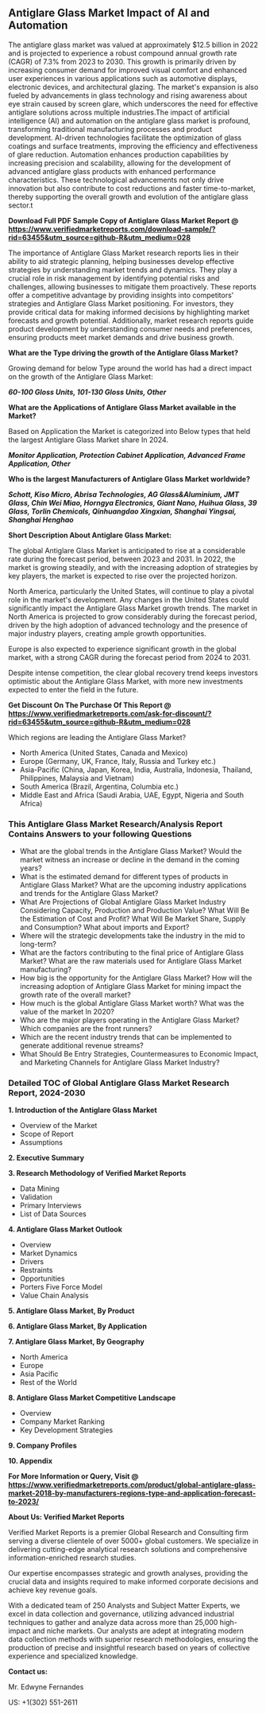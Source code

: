 <h2>Antiglare Glass Market Impact of AI and Automation</h2>The antiglare glass market was valued at approximately $12.5 billion in 2022 and is projected to experience a robust compound annual growth rate (CAGR) of 7.3% from 2023 to 2030. This growth is primarily driven by increasing consumer demand for improved visual comfort and enhanced user experiences in various applications such as automotive displays, electronic devices, and architectural glazing. The market's expansion is also fueled by advancements in glass technology and rising awareness about eye strain caused by screen glare, which underscores the need for effective antiglare solutions across multiple industries.The impact of artificial intelligence (AI) and automation on the antiglare glass market is profound, transforming traditional manufacturing processes and product development. AI-driven technologies facilitate the optimization of glass coatings and surface treatments, improving the efficiency and effectiveness of glare reduction. Automation enhances production capabilities by increasing precision and scalability, allowing for the development of advanced antiglare glass products with enhanced performance characteristics. These technological advancements not only drive innovation but also contribute to cost reductions and faster time-to-market, thereby supporting the overall growth and evolution of the antiglare glass sector.t</p><p id="" class=""><strong>Download Full PDF Sample Copy of Antiglare Glass Market Report @ <a href="https://www.verifiedmarketreports.com/download-sample/?rid=63455&utm_source=github-R&utm_medium=028" target="_blank">https://www.verifiedmarketreports.com/download-sample/?rid=63455&utm_source=github-R&utm_medium=028</a></strong></p><p>The importance of&nbsp;Antiglare Glass Market research reports lies in their ability to aid strategic planning, helping businesses develop effective strategies by understanding market trends and dynamics. They play a crucial role in risk management by identifying potential risks and challenges, allowing businesses to mitigate them proactively. These reports offer a competitive advantage by providing insights into competitors' strategies and Antiglare Glass Market positioning. For investors, they provide critical data for making informed decisions by highlighting market forecasts and growth potential. Additionally, market research reports guide product development by understanding consumer needs and preferences, ensuring products meet market demands and drive business growth.</p><p><strong>What are the&nbsp;Type driving the growth of the Antiglare Glass Market?</strong></p><p id="" class="">Growing demand for below Type around the world has had a direct impact on the growth of the Antiglare Glass Market:</p><em><strong>60-100 Gloss Units, 101-130 Gloss Units, Other</strong></em></p><strong>What are the&nbsp;Applications&nbsp;of Antiglare Glass Market available in the Market?</strong></p><p id="" class="">Based on Application the Market is categorized into Below types that held the largest Antiglare Glass Market share In 2024.</p><em><strong>Monitor Application, Protection Cabinet Application, Advanced Frame Application, Other</strong></em></p><strong>Who is the largest Manufacturers of Antiglare Glass Market worldwide?</strong></p><p><em><strong>Schott, Kiso Micro, Abrisa Technologies, AG Glass&Aluminium, JMT Glass, Chin Wei Miao, Horngya Electronics, Giant Nano, Huihua Glass, 39 Glass, Torlin Chemicals, Qinhuangdao Xingxian, Shanghai Yingsai, Shanghai Henghao</strong></em></p><p id="" class=""><strong>Short Description About Antiglare Glass Market:</strong></p><p>The global Antiglare Glass Market is anticipated to rise at a considerable rate during the forecast period, between 2023 and 2031. In 2022, the market is growing steadily, and with the increasing adoption of strategies by key players, the market is expected to rise over the projected horizon.</p><p>North America, particularly the United States, will continue to play a pivotal role in the market's development. Any changes in the United States could significantly impact the Antiglare Glass Market growth trends. The market in North America is projected to grow considerably during the forecast period, driven by the high adoption of advanced technology and the presence of major industry players, creating ample growth opportunities.</p><p>Europe is also expected to experience significant growth in the global market, with a strong CAGR during the forecast period from 2024 to 2031.</p><p>Despite intense competition, the clear global recovery trend keeps investors optimistic about the Antiglare Glass Market, with more new investments expected to enter the field in the future.</p><p id="" class=""><strong>Get Discount On The Purchase Of This Report @ <a href="https://www.verifiedmarketreports.com/ask-for-discount/?rid=63455&utm_source=github-R&utm_medium=028" target="_blank">https://www.verifiedmarketreports.com/ask-for-discount/?rid=63455&utm_source=github-R&utm_medium=028</a></strong></p>Which regions are leading the Antiglare Glass Market?</p><ul><li>North America (United States, Canada and Mexico)</li><li>Europe (Germany, UK, France, Italy, Russia and Turkey etc.)</li><li>Asia-Pacific (China, Japan, Korea, India, Australia, Indonesia, Thailand, Philippines, Malaysia and Vietnam)</li><li>South America (Brazil, Argentina, Columbia etc.)</li><li>Middle East and Africa (Saudi Arabia, UAE, Egypt, Nigeria and South Africa)</li></ul><h3 id="" class="">This Antiglare Glass Market Research/Analysis Report Contains Answers to your following Questions</h3><ul><li>What are the global trends in the Antiglare Glass Market? Would the market witness an increase or decline in the demand in the coming years?</li><li>What is the estimated demand for different types of products in Antiglare Glass Market? What are the upcoming industry applications and trends for the Antiglare Glass Market?</li><li>What Are Projections of Global Antiglare Glass Market Industry Considering Capacity, Production and Production Value? What Will Be the Estimation of Cost and Profit? What Will Be Market Share, Supply and Consumption? What about imports and Export?</li><li>Where will the strategic developments take the industry in the mid to long-term?</li><li>What are the factors contributing to the final price of Antiglare Glass Market? What are the raw materials used for Antiglare Glass Market manufacturing?</li><li>How big is the opportunity for the Antiglare Glass Market? How will the increasing adoption of Antiglare Glass Market for mining impact the growth rate of the overall market?</li><li>How much is the global Antiglare Glass Market worth? What was the value of the market In 2020?</li><li>Who are the major players operating in the Antiglare Glass Market? Which companies are the front runners?</li><li>Which are the recent industry trends that can be implemented to generate additional revenue streams?</li><li>What Should Be Entry Strategies, Countermeasures to Economic Impact, and Marketing Channels for Antiglare Glass Market Industry?</li></ul><h3 id="" class="">Detailed TOC of Global Antiglare Glass Market Research Report, 2024-2030</h3><p id="" class=""><strong>1. Introduction of the Antiglare Glass Market</strong></p><ul><li>Overview of the Market</li><li>Scope of Report</li><li>Assumptions</li></ul><p id="" class=""><strong>2. Executive Summary</strong></p><p id="" class=""><strong>3. Research Methodology of Verified Market Reports</strong></p><ul><li>Data Mining</li><li>Validation</li><li>Primary Interviews</li><li>List of Data Sources</li></ul><p id="" class=""><strong>4. Antiglare Glass Market Outlook</strong></p><ul><li>Overview</li><li>Market Dynamics</li><li>Drivers</li><li>Restraints</li><li>Opportunities</li><li>Porters Five Force Model</li><li>Value Chain Analysis</li></ul><p id="" class=""><strong>5. Antiglare Glass Market, By Product</strong></p><p id="" class=""><strong>6. Antiglare Glass Market, By Application</strong></p><p id="" class=""><strong>7. Antiglare Glass Market, By Geography</strong></p><ul><li>North America</li><li>Europe</li><li>Asia Pacific</li><li>Rest of the World</li></ul><p id="" class=""><strong>8. Antiglare Glass Market Competitive Landscape</strong></p><ul><li>Overview</li><li>Company Market Ranking</li><li>Key Development Strategies</li></ul><p id="" class=""><strong>9. Company Profiles</strong></p><p id="" class=""><strong>10. Appendix</strong></p><p id="" class=""><strong>For More Information or Query, Visit @ <a href="https://www.verifiedmarketreports.com/product/global-antiglare-glass-market-2018-by-manufacturers-regions-type-and-application-forecast-to-2023/" target="_blank">https://www.verifiedmarketreports.com/product/global-antiglare-glass-market-2018-by-manufacturers-regions-type-and-application-forecast-to-2023/</a></strong></p><p id="" class=""><strong>About Us: Verified Market Reports</strong></p><p id="" class="">Verified Market Reports is a premier Global Research and Consulting firm serving a diverse clientele of over 5000+ global customers. We specialize in delivering cutting-edge analytical research solutions and comprehensive information-enriched research studies.</p><p id="" class="">Our expertise encompasses strategic and growth analyses, providing the crucial data and insights required to make informed corporate decisions and achieve key revenue goals.</p><p id="" class="">With a dedicated team of 250 Analysts and Subject Matter Experts, we excel in data collection and governance, utilizing advanced industrial techniques to gather and analyze data across more than 25,000 high-impact and niche markets. Our analysts are adept at integrating modern data collection methods with superior research methodologies, ensuring the production of precise and insightful research based on years of collective experience and specialized knowledge.</p><p id="" class=""><strong>Contact us:</strong></p><p id="" class="">Mr. Edwyne Fernandes</p><p id="" class="">US: +1(302) 551-2611</p>